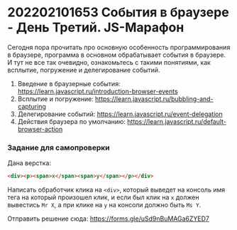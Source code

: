# 202202101653 События в браузере - День Третий. JS-Марафон

Сегодня пора прочитать про основную особенность программирования в браузере,
программа в основном обрабатывает события в браузере. И тут не все так очевидно,
ознакомьтесь с такими понятиями, как всплытие, погружение и делегирование событий.

1. Введение в браузерные события: https://learn.javascript.ru/introduction-browser-events
2. Всплытие и погружение: https://learn.javascript.ru/bubbling-and-capturing
3. Делегирование событий: https://learn.javascript.ru/event-delegation
4. Действия браузера по умолчанию: https://learn.javascript.ru/default-browser-action

### Задание для самопроверки

Дана верстка:
```html
<div><p><span>x</span><span>y</span></p></div>
```
Написать обработчик клика на `<div>`, который выведет на консоль имя тега
на который произошел клик, и если был клик на `x` должен вывестись `Mr X`,
а при клике на `y` на консоли должно быть `Ms Y`.

Отправить решение сюда: https://forms.gle/uSd9nBuMAGa6ZYED7